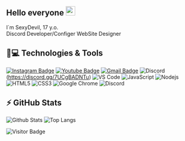 ## Hello everyone <img src="https://media.giphy.com/media/hvRJCLFzcasrR4ia7z/giphy.gif" width="25px"></a>

I´m SexyDevil, 17 y.o.
</br>
Discord Developer/Configer
WebSite Designer

## 🚀💻 Technologies & Tools
  [![Instagram Badge](https://img.shields.io/badge/-kanna6501-purple?style=flat-square&logo=instagram&logoColor=white&link=https://instagram.com/kanna6501/)](https://instagram.com/X_.jvd)
  [![Youtube Badge](https://img.shields.io/badge/-koolkanna-darkred?style=flat-square&logo=youtube&logoColor=white&link=https://www.youtube.com/c/koolkanna)](https://www.youtube.com/c/SexyDevil)
  [![Gmail Badge](https://img.shields.io/badge/-kanna6501@gmail.com-c14438?style=flat-square&logo=Gmail&logoColor=white&link=mailto:kanna6501@gmail.com)](javadfrt@gmail.com)
  ![Discord](https://img.shields.io/badge/Discord-black?style=flat-square&logo=discord)
  (https://discord.gg/7UCgBADNTu)
  ![VS Code](https://img.shields.io/badge/-VS%20Code-007ACC?style=flat-square&logo=visual-studio-code)
  ![JavaScript](https://img.shields.io/badge/-JavaScript-black?style=flat-square&logo=javascript)
  ![Nodejs](https://img.shields.io/badge/-Nodejs-black?style=flat-square&logo=Node.js)
  ![HTML5](https://img.shields.io/badge/-HTML5-E34F26?style=flat-square&logo=html5&logoColor=white)
  ![CSS3](https://img.shields.io/badge/-CSS3-1572B6?style=flat-square&logo=css3)
  ![Google Chrome](https://img.shields.io/badge/Chrome-black?style=flat-square&logo=google-chrome)
  ![Discord](https://img.shields.io/badge/Discord-black?style=flat-square&logo=discord)


## ⚡ GitHub Stats

![Github Stats](https://github-readme-stats.vercel.app/api?username=3exyDevil&count_private=true&show_icons=true&include_all_commits=true)
![Top Langs](https://github-readme-stats.vercel.app/api/top-langs/?username=3exyDevil&hide=TeX&layout=compact)


![Visitor Badge](https://visitor-badge.laobi.icu/badge?page_id=rafi0101.rafi0101)
